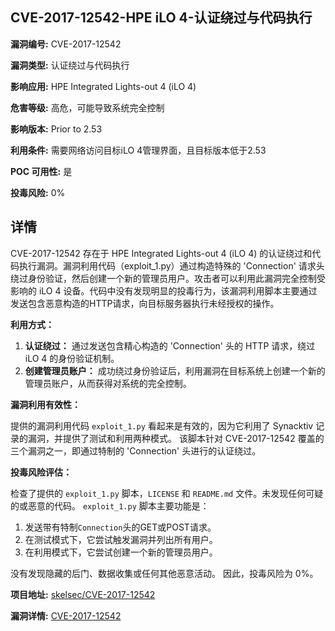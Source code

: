## CVE-2017-12542-HPE iLO 4-认证绕过与代码执行

**漏洞编号:** CVE-2017-12542

**漏洞类型:** 认证绕过与代码执行

**影响应用:** HPE Integrated Lights-out 4 (iLO 4)

**危害等级:** 高危，可能导致系统完全控制

**影响版本:** Prior to 2.53

**利用条件:** 需要网络访问目标iLO 4管理界面，且目标版本低于2.53

**POC 可用性:** 是

**投毒风险:** 0%

## 详情

CVE-2017-12542 存在于 HPE Integrated Lights-out 4 (iLO 4) 的认证绕过和代码执行漏洞。漏洞利用代码（exploit_1.py）通过构造特殊的 'Connection' 请求头绕过身份验证，然后创建一个新的管理员用户。攻击者可以利用此漏洞完全控制受影响的 iLO 4 设备。代码中没有发现明显的投毒行为，该漏洞利用脚本主要通过发送包含恶意构造的HTTP请求，向目标服务器执行未经授权的操作。

**利用方式：**

1.  **认证绕过：** 通过发送包含精心构造的 'Connection' 头的 HTTP 请求，绕过 iLO 4 的身份验证机制。
2.  **创建管理员账户：** 成功绕过身份验证后，利用漏洞在目标系统上创建一个新的管理员账户，从而获得对系统的完全控制。

**漏洞利用有效性：**

提供的漏洞利用代码 `exploit_1.py` 看起来是有效的，因为它利用了 Synacktiv 记录的漏洞，并提供了测试和利用两种模式。  该脚本针对 CVE-2017-12542 覆盖的三个漏洞之一，即通过特制的 'Connection' 头进行的认证绕过。

**投毒风险评估：**

检查了提供的 `exploit_1.py` 脚本，`LICENSE` 和 `README.md` 文件。未发现任何可疑的或恶意的代码。
`exploit_1.py` 脚本主要功能是：
1.  发送带有特制`Connection`头的GET或POST请求。
2.  在测试模式下，它尝试触发漏洞并列出所有用户。
3.  在利用模式下，它尝试创建一个新的管理员用户。

没有发现隐藏的后门、数据收集或任何其他恶意活动。
因此，投毒风险为 0%。

**项目地址:** [skelsec/CVE-2017-12542](https://github.com/skelsec/CVE-2017-12542)

**漏洞详情:** [CVE-2017-12542](https://nvd.nist.gov/vuln/detail/CVE-2017-12542)